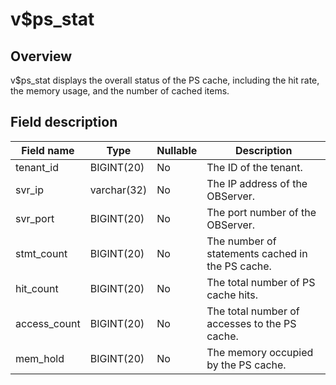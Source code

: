 v$ps_stat 
==============================



Overview 
-----------------

v$ps_stat displays the overall status of the PS cache, including the hit rate, the memory usage, and the number of cached items. 

Field description 
--------------------------



| **Field name** |  **Type**   | **Nullable** |                 **Description**                  |
|----------------|-------------|--------------|--------------------------------------------------|
| tenant_id      | BIGINT(20)  | No           | The ID of the tenant.                            |
| svr_ip         | varchar(32) | No           | The IP address of the OBServer.                  |
| svr_port       | BIGINT(20)  | No           | The port number of the OBServer.                 |
| stmt_count     | BIGINT(20)  | No           | The number of statements cached in the PS cache. |
| hit_count      | BIGINT(20)  | No           | The total number of PS cache hits.               |
| access_count   | BIGINT(20)  | No           | The total number of accesses to the PS cache.    |
| mem_hold       | BIGINT(20)  | No           | The memory occupied by the PS cache.             |


